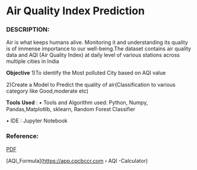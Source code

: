 # Air Quality Index Prediction

### DESCRIPTION:
Air is what keeps humans alive. Monitoring it and understanding its quality is of immense importance to our well-being.The dataset contains air quality data and AQI (Air Quality Index) at daily level of various stations across multiple cities in India

𝐎𝐛𝐣𝐞𝐜𝐭𝐢𝐯𝐞
1)To identify the Most polluted City based on AQI value

2)Create a Model to Predict the quality of air(Classification to various category like Good,moderate etc)

𝐓𝐨𝐨𝐥𝐬 𝐔𝐬𝐞𝐝 : 
•	Tools and Algorithm used: Python, Numpy, Pandas,Matplotlib, sklearn, Random Forest Classifier

•	IDE : Jupyter Notebook






### Reference:


[PDF](https://app.cpcbccr.com/ccr_docs/How_AQI_Calculated.pdf)

[AQI_Formula](https://app.cpcbccr.com › AQI -Calculator)
